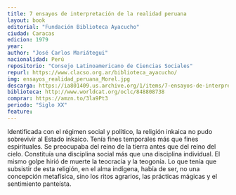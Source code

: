 ```yaml
---
title: 7 ensayos de interpretación de la realidad peruana
layout: book
editorial: "Fundación Biblioteca Ayacucho"
ciudad: Caracas
edicion: 1979
year: 
author: "José Carlos Mariátegui"
nacionalidad: Perú
repositorio: "Consejo Latinoamericano de Ciencias Sociales"
repurl: https://www.clacso.org.ar/biblioteca_ayacucho/
img: ensayos_realidad_peruana_Morel.jpg
descarga: https://ia801409.us.archive.org/1/items/7-ensayos-de-interpretacion-de-la-realidad-peruana-jose-carlos-mariategui/7%20ensayos%20de%20interpretaci%C3%B3n%20de%20la%20realidad%20peruana%20-%20Jos%C3%A9%20Carlos%20Mari%C3%A1tegui.pdf
biblioteca: http://www.worldcat.org/oclc/848808738
comprar: https://amzn.to/3la9Pt3
periodo: "Siglo XX"
feature: 
---
```

 
Identificada con el régimen social y político, la religión inkaica no pudo sobrevivir al Estado inkaico. Tenía fines temporales más que fines espirituales. Se preocupaba del reino de la tierra antes que del reino del cielo. Constituía una disciplina social más que una disciplina individual. El mismo golpe hirió de muerte la teocracia y la teogonía. Lo que tenía que subsistir de esta religión, en el alma indígena, había de ser, no una concepción metafísica, sino los ritos agrarios, las prácticas mágicas y el sentimiento panteísta.
